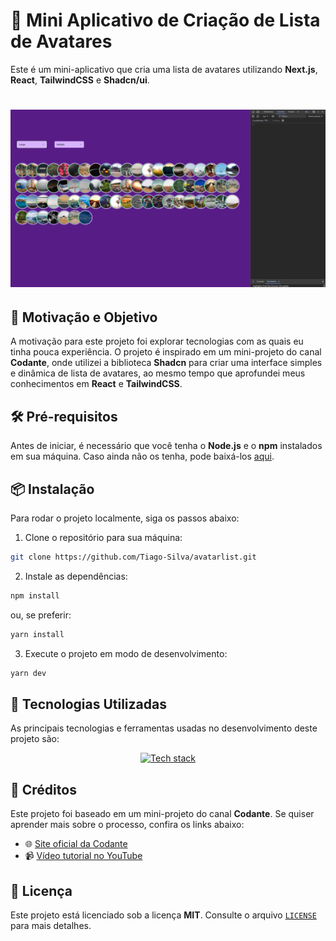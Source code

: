# 👥 Mini Aplicativo de Criação de Lista de Avatares
Este é um mini-aplicativo que cria uma lista de avatares utilizando **Next.js**, **React**, **TailwindCSS** e **Shadcn/ui**.

<h1 align="center">
    <img src="./public/tela01.png" width="800" alt="Interface do App"/>
</h1>

## 🚀 Motivação e Objetivo

A motivação para este projeto foi explorar tecnologias com as quais eu tinha pouca experiência. O projeto é inspirado em um mini-projeto do canal **Codante**, onde utilizei a biblioteca **Shadcn** para criar uma interface simples e dinâmica de lista de avatares, ao mesmo tempo que aprofundei meus conhecimentos em **React** e **TailwindCSS**.

## 🛠️ Pré-requisitos

Antes de iniciar, é necessário que você tenha o **Node.js** e o **npm** instalados em sua máquina. Caso ainda não os tenha, pode baixá-los [aqui](https://nodejs.org).

## 📦 Instalação

Para rodar o projeto localmente, siga os passos abaixo:

1. Clone o repositório para sua máquina:

```bash
git clone https://github.com/Tiago-Silva/avatarlist.git
```

2. Instale as dependências:

```bash
npm install
```
ou, se preferir:

```bash
yarn install
```

3. Execute o projeto em modo de desenvolvimento:

```bash
yarn dev
```

## 🌟 Tecnologias Utilizadas

As principais tecnologias e ferramentas usadas no desenvolvimento deste projeto são:

<p align="center">
  <a href="https://skillicons.dev">
    <img src="https://skillicons.dev/icons?i=react,nextjs,tailwind,git,github,javascript,shadcn" alt="Tech stack"/>
  </a>
</p>

## 🏅 Créditos

Este projeto foi baseado em um mini-projeto do canal **Codante**. Se quiser aprender mais sobre o processo, confira os links abaixo:

- 🌐 [Site oficial da Codante](https://codante.io/mini-projetos)
- 📹 [Vídeo tutorial no YouTube](https://www.youtube.com/watch?v=5R4iC0hDVbE&list=PLuUJQI_I3K5A1jaqht32PUYpQtck0BAdL&index=7)

## 📝 Licença

Este projeto está licenciado sob a licença **MIT**. Consulte o arquivo [`LICENSE`](./LICENSE) para mais detalhes.
